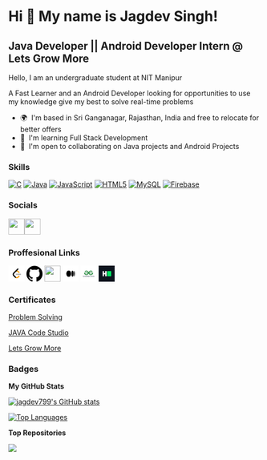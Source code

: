 Hi 👋 My name is Jagdev Singh!
==============================

Java Developer || Android Developer Intern @ Lets Grow More
-----------------------------------------------------------

Hello, I am an undergraduate student at NIT Manipur <p>A Fast Learner and an Android Developer looking for opportunities to use my knowledge give my best to solve real-time problems  </p>

* 🌍  I'm based in Sri Ganganagar, Rajasthan, India and free to relocate for better offers
* 🧠  I'm learning Full Stack Development
* 🤝  I'm open to collaborating on Java projects and Android Projects

### Skills

<p align="left">
<a href="https://docs.microsoft.com/en-us/cpp/?view=msvc-170" target="_blank" rel="noreferrer"><img src="https://raw.githubusercontent.com/danielcranney/readme-generator/main/public/icons/skills/c-colored.svg" width="36" height="36" alt="C" /></a>
<a href="https://www.oracle.com/java/" target="_blank" rel="noreferrer"><img src="https://raw.githubusercontent.com/danielcranney/readme-generator/main/public/icons/skills/java-colored.svg" width="36" height="36" alt="Java" /></a>
<a href="https://developer.mozilla.org/en-US/docs/Web/JavaScript" target="_blank" rel="noreferrer"><img src="https://raw.githubusercontent.com/danielcranney/readme-generator/main/public/icons/skills/javascript-colored.svg" width="36" height="36" alt="JavaScript" /></a>
<a href="https://developer.mozilla.org/en-US/docs/Glossary/HTML5" target="_blank" rel="noreferrer"><img src="https://raw.githubusercontent.com/danielcranney/readme-generator/main/public/icons/skills/html5-colored.svg" width="36" height="36" alt="HTML5" /></a>
<a href="https://www.mysql.com/" target="_blank" rel="noreferrer"><img src="https://raw.githubusercontent.com/danielcranney/readme-generator/main/public/icons/skills/mysql-colored.svg" width="36" height="36" alt="MySQL" /></a>
<a href="https://firebase.google.com/" target="_blank" rel="noreferrer"><img src="https://raw.githubusercontent.com/danielcranney/readme-generator/main/public/icons/skills/firebase-colored.svg" width="36" height="36" alt="Firebase" /></a>
</p>


### Socials

<p align="left"> <a href="https://www.facebook.com/jagdevpanwar799" target="_blank" rel="noreferrer"><img src="https://raw.githubusercontent.com/danielcranney/readme-generator/main/public/icons/socials/facebook.svg" width="32" height="32" /></a><a href="http://www.instagram.com/itz_.panwar" target="_blank" rel="noreferrer"><img src="https://raw.githubusercontent.com/danielcranney/readme-generator/main/public/icons/socials/instagram.svg" width="32" height="32" /></a> </p>

### Proffesional Links
<p>
  <a href="https://leetcode.com/itz_panwar/" target="_blank" rel="noreferrer"><img src="leet.png" width="32" height="32" /></a>
   <a href="https://www.github.com/jagdev799" target="_blank" rel="noreferrer"><img src="GitHub-Mark.png" width="32" height="32" /></a>
  <a href="https://www.linkedin.com/in/itzpanwar" target="_blank" rel="noreferrer"><img src="https://raw.githubusercontent.com/danielcranney/readme-generator/main/public/icons/socials/linkedin.svg" width="32" height="32" /></a> 
 <a href="http://www.medium.com/@panwarjagdev" target="_blank" rel="noreferrer"><img src="medium.png" width="32" height="32"/></a>
  <a href="https://auth.geeksforgeeks.org/user/panwarjagdev" target="_blank" rel="noreferrer"><img src="gfg.png" width="32" height="32"/></a>
  <a href="https://www.hackerrank.com/panwarjagdev" target="_blank" rel="noreferrer"><img src="hr.png" width="32" height="32"/></a>
  
  </p>
  
  
### Certificates

 <p>
   <a href="https://www.hackerrank.com/certificates/7a62ec4eda4e" target="_blank" rel="noreferrer">Problem Solving</a> </p>
   <p>
   <a href="https://files.codingninjas.in/certi_image606278b0d520c8401efb4df336048e8b155b4.jpg" target="_blank" rel="noreferrer">JAVA Code Studio</a> </p><p>
   <a href="https://drive.google.com/file/d/1aNv9RwKlGQJTSC75Ckyv335MclrR02jM/view" target="_blank" rel="noreferrer">Lets Grow More</a> </p>
  
### Badges

<b>My GitHub Stats</b>

<a href="http://www.github.com/jagdev799"><img src="https://github-readme-stats.vercel.app/api?username=jagdev799&show_icons=true&hide=&count_private=true&title_color=3382ed&text_color=a855f7&icon_color=0891b2&bg_color=1c1917&hide_border=true&show_icons=true" alt="jagdev799's GitHub stats" /></a>



<a href="https://github.com/jagdev799" align="left"><img src="https://github-readme-stats.vercel.app/api/top-langs/?username=jagdev799&langs_count=10&title_color=3382ed&text_color=a855f7&icon_color=0891b2&bg_color=1c1917&hide_border=true&locale=en&custom_title=Top%20%Languages" alt="Top Languages" /></a>

<b>Top Repositories</b>

<div width="100%" align="center"><a href="https://github.com/jagdev799/Face-Detector" align="left"><img align="left" width="45%" src="https://github-readme-stats.vercel.app/api/pin/?username=jagdev799&repo=Face-Detector&title_color=3382ed&text_color=a855f7&icon_color=0891b2&bg_color=1c1917&hide_border=true&locale=en" /></a></div><br /><br /><br /><br /><br /><br /><br />
